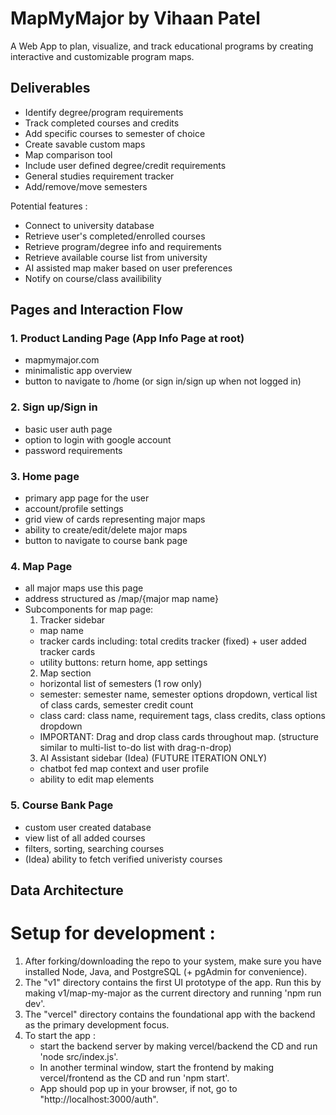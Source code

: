 # MapMyMajor by Vihaan Patel
A Web App to plan, visualize, and track educational programs by creating interactive and customizable program maps.  

## Deliverables
  - Identify degree/program requirements
  - Track completed courses and credits
  - Add specific courses to semester of choice
  - Create savable custom maps
  - Map comparison tool
  - Include user defined degree/credit requirements
  - General studies requirement tracker
  - Add/remove/move semesters

Potential features : 
  - Connect to university database
  - Retrieve user's completed/enrolled courses
  - Retrieve program/degree info and requirements
  - Retrieve available course list from university
  - AI assisted map maker based on user preferences
  - Notify on course/class availibility

## Pages and Interaction Flow

### 1. Product Landing Page (App Info Page at root)
- mapmymajor.com
- minimalistic app overview
- button to navigate to /home (or sign in/sign up when not logged in)

### 2. Sign up/Sign in
- basic user auth page
- option to login with google account
- password requirements

### 3. Home page
- primary app page for the user
- account/profile settings
- grid view of cards representing major maps
- ability to create/edit/delete major maps
- button to navigate to course bank page

### 4. Map Page
- all major maps use this page
- address structured as /map/{major map name}
- Subcomponents for map page:
  1. Tracker sidebar 
    - map name
    - tracker cards including: total credits tracker (fixed) + user added tracker cards
    - utility buttons: return home, app settings 
  2. Map section
    - horizontal list of semesters (1 row only)
    - semester: semester name, semester options dropdown, vertical list of class cards, semester credit count
    - class card: class name, requirement tags, class credits, class options dropdown
    - IMPORTANT: Drag and drop class cards throughout map. (structure similar to multi-list to-do list with drag-n-drop)
  3. AI Assistant sidebar (Idea) (FUTURE ITERATION ONLY)
    - chatbot fed map context and user profile
    - ability to edit map elements

### 5. Course Bank Page
- custom user created database 
- view list of all added courses
- filters, sorting, searching courses
- (Idea) ability to fetch verified univeristy courses

## Data Architecture

###




# Setup for development :

1. After forking/downloading the repo to your system, make sure you have installed Node, Java, and PostgreSQL (+ pgAdmin for convenience).
2. The "v1" directory contains the first UI prototype of the app. Run this by making v1/map-my-major as the current directory and running 'npm run dev'.
3. The "vercel" directory contains the foundational app with the backend as the primary development focus.
4. To start the app :
   - start the backend server by making vercel/backend the CD and run 'node src/index.js'.
   - In another terminal window, start the frontend by making vercel/frontend as the CD and run 'npm start'.
   - App should pop up in your browser, if not, go to "http://localhost:3000/auth".
